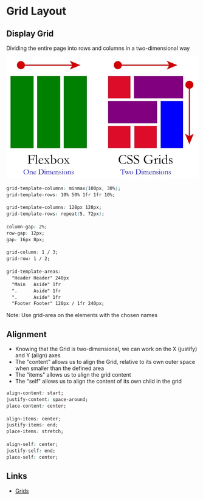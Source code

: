 # Grid Layout

## Display Grid

Dividing the entire page into rows and columns in a two-dimensional way

<img src="./images/flex-vs-grid.jpg" alt="flex vs grid" width="560">

```css
grid-template-columns: minmax(100px, 30%);
grid-template-rows: 10% 50% 1fr 1fr 10%;

grid-template-columns: 128px 128px;
grid-template-rows: repeat(5, 72px);

column-gap: 2%;
row-gap: 12px;
gap: 16px 8px;

grid-column: 1 / 3;
grid-row: 1 / 2;

grid-template-areas:
  "Header Header" 240px
  "Main   Aside" 1fr
  ".      Aside" 1fr
  ".      Aside" 1fr
  "Footer Footer" 120px / 1fr 240px;
```

Note: Use grid-area on the elements with the chosen names

## Alignment

- Knowing that the Grid is two-dimensional, we can work on the X (justify) and Y (align) axes
- The "content" allows us to align the Grid, relative to its own outer space when smaller than the defined area
- The "items" allows us to align the grid content
- The "self" allows us to align the content of its own child in the grid

```css
align-content: start;
justify-content: space-around;
place-content: center;

align-items: center;
justify-items: end;
place-items: stretch;

align-self: center;
justify-self: end;
place-self: center;
```

## Links

- [Grids](https://developer.mozilla.org/en-US/docs/Learn/CSS/CSS_layout/Grids)
